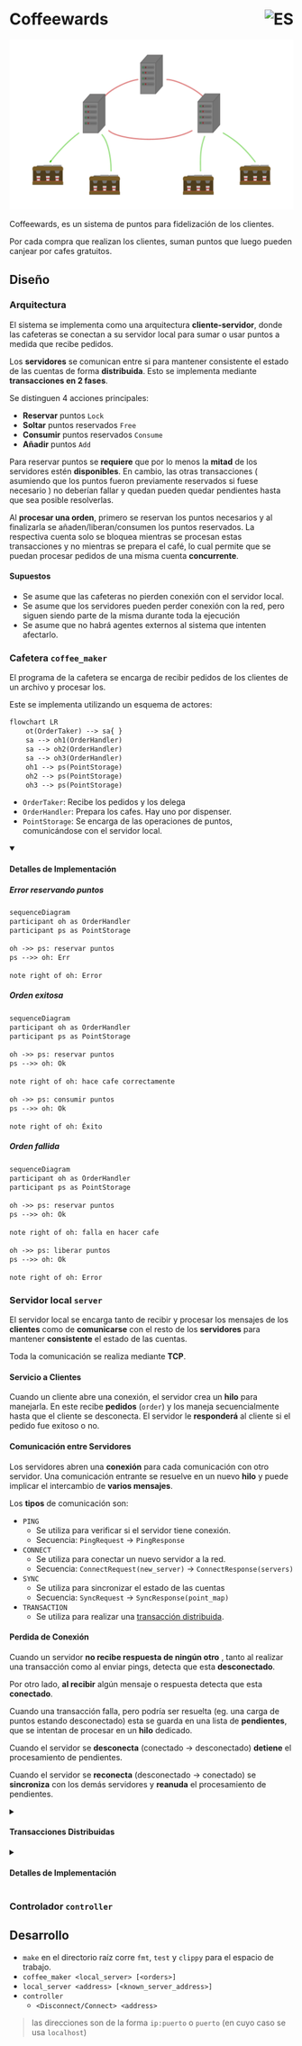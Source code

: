 <h1>
Coffeewards

<a href="docs/consigna.md">
  <img align="right" height="40"
  alt="ES" src="https://cdn-icons-png.flaticon.com/512/2541/2541984.png">
</a>

</h1>

![Coffeewards](docs/coffeewards.png)

Coffeewards, es un sistema de puntos para fidelización de los clientes.

Por cada compra que realizan los clientes, suman puntos que luego pueden canjear por cafes gratuitos.

<!--
- [ ] explicación del diseño y de las decisiones tomadas para la implementación
- [ ] diagramas de threads y procesos, y la comunicación entre los mismos
- [ ] diagramas de las entidades principales
-->

## Diseño

### Arquitectura

<!--
- resumen de arquitectura
- cliente-servidor ( coffee_maker-server )
- txs distribuidas en servidores
- puntos disponibles/reservados -> 2txs de uso simultaneas
- supuestos -> los servers locales no pierden conexión con la cafetera
> Detalles de implementación
-->

El sistema se implementa como una arquitectura **cliente-servidor**, donde las cafeteras se conectan a su servidor local para sumar o usar puntos a medida que recibe pedidos.

Los **servidores** se comunican entre si para mantener consistente el estado de las cuentas de forma **distribuida**. Esto se implementa mediante **transacciones en 2 fases**.

Se distinguen 4 acciones principales:

- **Reservar** puntos `Lock`
- **Soltar** puntos reservados `Free`
- **Consumir** puntos reservados `Consume`
- **Añadir** puntos `Add`

Para reservar puntos se **requiere** que por lo menos la **mitad** de los servidores estén **disponibles**.
En cambio, las otras transacciones ( asumiendo que los puntos fueron previamente reservados si fuese necesario ) no deberían fallar y quedan pueden quedar pendientes hasta que sea posible resolverlas.

Al **procesar una orden**, primero se reservan los puntos necesarios y al finalizarla se añaden/liberan/consumen los puntos reservados.
La respectiva cuenta solo se bloquea mientras se procesan estas transacciones y no mientras se prepara el café, lo cual permite que se puedan procesar pedidos de una misma cuenta **concurrente**.

#### Supuestos

- Se asume que las cafeteras no pierden conexión con el servidor local.
- Se asume que los servidores pueden perder conexión con la red, pero siguen siendo parte de la misma durante toda la ejecución
- Se asume que no habrá agentes externos al sistema que intenten afectarlo.

### Cafetera `coffee_maker`

<!--
- esquema de actores
- diagrama de flujo de handle order
> Detalles de implementación
-->

El programa de la cafetera se encarga de recibir pedidos de los clientes de un archivo y procesar los.

Este se implementa utilizando un esquema de actores:

```mermaid
flowchart LR
    ot(OrderTaker) --> sa{ }
    sa --> oh1(OrderHandler)
    sa --> oh2(OrderHandler)
    sa --> oh3(OrderHandler)
    oh1 --> ps(PointStorage)
    oh2 --> ps(PointStorage)
    oh3 --> ps(PointStorage)
```

<!--
![ActorsDiagram](docs/actors.svg)
-->

- `OrderTaker`: Recibe los pedidos y los delega
- `OrderHandler`: Prepara los cafes. Hay uno por dispenser.
- `PointStorage`: Se encarga de las operaciones de puntos, comunicándose con el servidor local.

<details open>

<summary><h4>Detalles de Implementación</h4></summary>

##### Error reservando puntos

```mermaid
sequenceDiagram
participant oh as OrderHandler
participant ps as PointStorage

oh ->> ps: reservar puntos
ps -->> oh: Err

note right of oh: Error
```

##### Orden exitosa

```mermaid
sequenceDiagram
participant oh as OrderHandler
participant ps as PointStorage

oh ->> ps: reservar puntos
ps -->> oh: Ok

note right of oh: hace cafe correctamente

oh ->> ps: consumir puntos
ps -->> oh: Ok

note right of oh: Éxito
```

##### Orden fallida

```mermaid
sequenceDiagram
participant oh as OrderHandler
participant ps as PointStorage

oh ->> ps: reservar puntos
ps -->> oh: Ok

note right of oh: falla en hacer cafe

oh ->> ps: liberar puntos
ps -->> oh: Ok

note right of oh: Error
```

</details>

### Servidor local `server`

<!--
- como maneja clientes
- como maneja msgs ( con, sync, ping, tx )
- offline -> pending
> Detalles de implementación

-->

El servidor local se encarga tanto de recibir y procesar los mensajes de los **clientes** como de **comunicarse** con el resto de los **servidores** para mantener **consistente** el estado de las cuentas.

Toda la comunicación se realiza mediante **TCP**.

#### Servicio a Clientes

Cuando un cliente abre una conexión, el servidor crea un **hilo** para manejarla.
En este recibe **pedidos** (`order`) y los maneja secuencialmente hasta que el cliente se desconecta.
El servidor le **responderá** al cliente si el pedido fue exitoso o no.

#### Comunicación entre Servidores

Los servidores abren una **conexión** para cada comunicación con otro servidor.
Una comunicación entrante se resuelve en un nuevo **hilo** y puede implicar el intercambio de **varios mensajes**.

Los **tipos** de comunicación son:

- `PING`
  - Se utiliza para verificar si el servidor tiene conexión.
  - Secuencia: `PingRequest` -> `PingResponse`
- `CONNECT`
  - Se utiliza para conectar un nuevo servidor a la red.
  - Secuencia: `ConnectRequest(new_server)` -> `ConnectResponse(servers)`
- `SYNC`
  - Se utiliza para sincronizar el estado de las cuentas
  - Secuencia: `SyncRequest` -> `SyncResponse(point_map)`
- `TRANSACTION`
  - Se utiliza para realizar una [transacción distribuida](#transacciones_distribuidas).

#### Perdida de Conexión

Cuando un servidor **no recibe respuesta de ningún otro** , tanto al realizar una transacción como al enviar pings, detecta que esta **desconectado**.

Por otro lado, **al recibir** algún mensaje o respuesta detecta que esta **conectado**.

Cuando una transacción falla, pero podría ser resuelta (eg. una carga de puntos estando desconectado) esta se guarda en una lista de **pendientes**,
que se intentan de procesar en un **hilo** dedicado.

Cuando el servidor se **desconecta** (conectado -> desconectado) **detiene** el procesamiento de pendientes.

Cuando el servidor se **reconecta** (desconectado -> conectado) se **sincroniza** con los demás servidores y **reanuda** el procesamiento de pendientes.

<details>
<summary><h4 id="transacciones_distribuidas">Transacciones Distribuidas</h4></summary>

Las transacciones se ejecutan en **2 fases**

##### Transacción Exitosa

```mermaid
sequenceDiagram
A->>B: Msg
B-->>A: Rta
```

</details>

<details>

<summary><h4>Detalles de Implementación</h4></summary>

```mermaid
sequenceDiagram
A->>B: Msg
B-->>A: Rta
```

</details>

### Controlador `controller`

<!--
- que es
> Detalles de implementación
-->

## Desarrollo

- `make` en el directorio raíz corre `fmt`, `test` y `clippy` para el espacio de trabajo.
- `coffee_maker <local_server> [<orders>]`
- `local_server <address> [<known_server_address>]`
- `controller`
  - `<Disconnect/Connect> <address>`

> las direcciones son de la forma `ip:puerto` o `puerto` (en cuyo caso se usa `localhost`)
